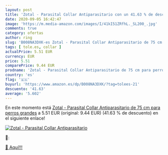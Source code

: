 ```yaml
---
layout: post
title: 'Zotal - Parasital Collar Antiparasitario con un 41.63 % de descuento'
date: 2020-09-05 16:42:47
image: 'https://m.media-amazon.com/images/I/41kI51ZRfhL._SL200_.jpg'
comments: true
category: ofertas
author: ring
slug: 'B008NA3DXK-es Zotal - Parasital Collar Antiparasitario de 75 cm para...'
tags: [ tole.es, collar ]
actualPrice: 5.51 EUR
currency: EUR
price: 5.51
comparePrice: 9.44 EUR
prodname: 'Zotal - Parasital Collar Antiparasitario de 75 cm para perros grandes'
country: 'es'
flag: '🇪🇸'
buyurl: 'https://www.amazon.es/dp/B008NA3DXK/?tag=tolees-21'
descuento: '41.63'
average: '5.602'
---
```


En este momento está [Zotal - Parasital Collar Antiparasitario de 75 cm para perros grandes](https://www.amazon.es/dp/B008NA3DXK/?tag=tolees-21) a 5.51 EUR (original: 9.44 EUR) (41.63 %  de descuento) en el siguiente enlace!

[![Zotal - Parasital Collar Antiparasitario](https://m.media-amazon.com/images/I/41kI51ZRfhL._SL200_.jpg)](https://www.amazon.es/dp/B008NA3DXK/?tag=tolees-21)

🔎:


[🛒 Aquí!!!](https://www.amazon.es/dp/B008NA3DXK/?tag=tolees-21)
